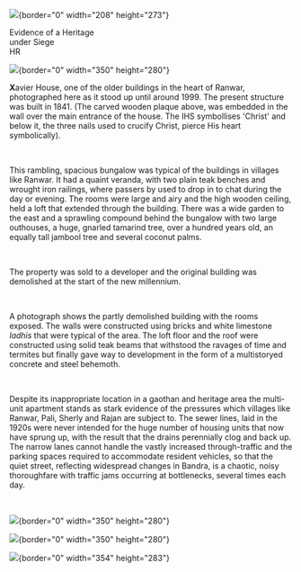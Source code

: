 ![](XavierPlaquex.jpg){border="0" width="208" height="273"}

Evidence of a Heritage\
under Siege\
HR

![](ranwar70SMx.jpg){border="0" width="350" height="280"}

**X**avier House, one of the older buildings in the heart of Ranwar,
photographed here as it stood up until around 1999. The present
structure was built in 1841. (The carved wooden plaque above, was
embedded in the wall over the main entrance of the house. The IHS
symbollises 'Christ' and below it, the three nails used to crucify
Christ, pierce His heart symbolically).

 

This rambling, spacious bungalow was typical of the buildings in
villages like Ranwar. It had a quaint veranda, with two plain teak
benches and wrought iron railings, where passers by used to drop in to
chat during the day or evening. The rooms were large and airy and the
high wooden ceiling, held a loft that extended through the building.
There was a wide garden to the east and a sprawling compound behind the
bungalow with two large outhouses, a huge, gnarled tamarind tree, over a
hundred years old, an equally tall jambool tree and several coconut
palms.

 

The property was sold to a developer and the original building was
demolished at the start of the new millennium.

 

A photograph shows the partly demolished building with the rooms
exposed. The walls were constructed using bricks and white limestone
*ladhis* that were typical of the area. The loft floor and the roof were
constructed using solid teak beams that withstood the ravages of time
and termites but finally gave way to development in the form of a
multistoryed concrete and steel behemoth.

 

Despite its inappropriate location in a gaothan and heritage area the
multi-unit apartment stands as stark evidence of the pressures which
villages like Ranwar, Pali, Sherly and Rajan are subject to. The sewer
lines, laid in the 1920s were never intended for the huge number of
housing units that now have sprung up, with the result that the drains
perennially clog and back up. The narrow lanes cannot handle the vastly
increased through-traffic and the parking spaces required to accommodate
resident vehicles, so that the quiet street, reflecting widespread
changes in Bandra, is a chaotic, noisy thoroughfare with traffic jams
occurring at bottlenecks, several times each day.

 

![](XavDemo02Smx.jpg){border="0" width="350" height="280"}

![](RanwBhatBldg1Smx.jpg){border="0" width="350" height="280"}

![](QuereshiViewRanwar2SMx.jpg){border="0" width="354" height="283"}
